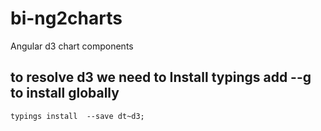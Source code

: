 # bi-ng2charts
Angular d3 chart components

## to resolve d3 we need to Install typings add --g to install globally
`typings install  --save dt~d3;`
